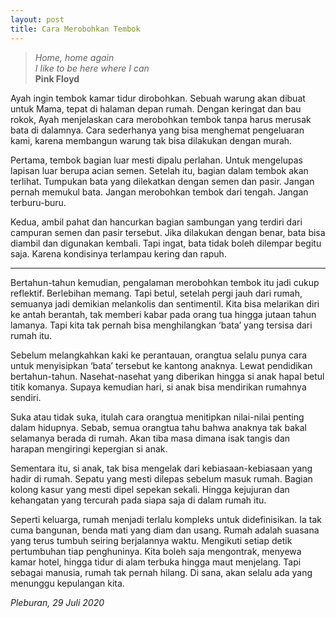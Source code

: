 ```yaml
---
layout: post
title: Cara Merobohkan Tembok
---
```


> _Home, home again_  
> _I like to be here where I can_  
> **Pink Floyd**

Ayah ingin tembok kamar tidur dirobohkan. Sebuah warung akan dibuat untuk Mama, tepat di halaman
depan rumah. Dengan keringat dan bau rokok, Ayah menjelaskan cara merobohkan tembok tanpa harus
merusak bata di dalamnya. Cara sederhanya yang bisa menghemat pengeluaran kami, karena membangun
warung tak bisa dilakukan dengan murah.

Pertama, tembok bagian luar mesti dipalu perlahan. Untuk mengelupas lapisan luar berupa acian semen.
Setelah itu, bagian dalam tembok akan terlihat. Tumpukan bata yang dilekatkan dengan semen dan pasir.
Jangan pernah memukul bata. Jangan merobohkan tembok dari tengah. Jangan terburu-buru.

Kedua, ambil pahat dan hancurkan bagian sambungan yang terdiri dari campuran semen dan pasir
tersebut. Jika dilakukan dengan benar, bata bisa diambil dan digunakan kembali. Tapi ingat, bata tidak
boleh dilempar begitu saja. Karena kondisinya terlampau kering dan rapuh.

---

Bertahun-tahun kemudian, pengalaman merobohkan tembok itu jadi cukup reflektif. Berlebihan memang.
Tapi betul, setelah pergi jauh dari rumah, semuanya jadi demikian melankolis dan sentimentil. Kita bisa melarikan diri ke antah berantah, tak memberi kabar pada orang tua hingga jutaan tahun lamanya. Tapi kita tak pernah bisa menghilangkan ‘bata’ yang tersisa dari rumah itu.

Sebelum melangkahkan kaki ke perantauan, orangtua selalu punya cara untuk menyisipkan ‘bata’ tersebut
ke kantong anaknya. Lewat pendidikan bertahun-tahun. Nasehat-nasehat yang diberikan hingga si anak
hapal betul titik komanya. Supaya kemudian hari, si anak bisa mendirikan rumahnya sendiri.

Suka atau tidak suka, itulah cara orangtua menitipkan nilai-nilai penting dalam hidupnya. Sebab, semua
orangtua tahu bahwa anaknya tak bakal selamanya berada di rumah. Akan tiba masa dimana isak tangis
dan harapan mengiringi kepergian si anak.

Sementara itu, si anak, tak bisa mengelak dari kebiasaan-kebiasaan yang hadir di rumah. Sepatu yang
mesti dilepas sebelum masuk rumah. Bagian kolong kasur yang mesti dipel sepekan sekali. Hingga
kejujuran dan kehangatan yang tercurah pada siapa saja di dalam rumah itu.

Seperti keluarga, rumah menjadi terlalu kompleks untuk didefinisikan. Ia tak cuma bangunan, benda mati
yang diam dan usang. Rumah adalah suasana yang terus tumbuh seiring berjalannya waktu. Mengikuti
setiap detik pertumbuhan tiap penghuninya. Kita boleh saja mengontrak, menyewa kamar hotel, hingga
tidur di alam terbuka hingga maut menjelang. Tapi sebagai manusia, rumah tak pernah hilang. Di sana,
akan selalu ada yang menunggu kepulangan kita.

*Pleburan, 29 Juli 2020*
